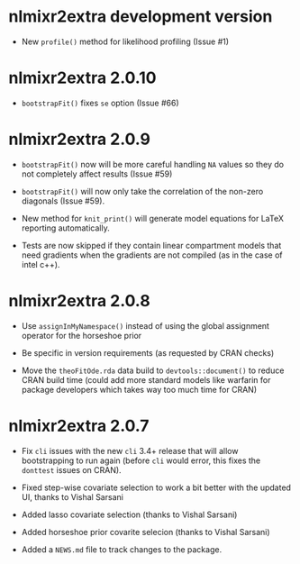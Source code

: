 # nlmixr2extra development version

* New `profile()` method for likelihood profiling (Issue #1)

# nlmixr2extra 2.0.10

* `bootstrapFit()` fixes `se` option (Issue #66)

# nlmixr2extra 2.0.9

* `bootstrapFit()` now will be more careful handling `NA` values so
  they do not completely affect results (Issue #59)

* `bootstrapFit()` will now only take the correlation of the non-zero
  diagonals (Issue #59).

* New method for `knit_print()` will generate model equations for LaTeX
  reporting automatically.

* Tests are now skipped if they contain linear compartment models that
  need gradients when the gradients are not compiled (as in the case
  of intel c++).

# nlmixr2extra 2.0.8

* Use `assignInMyNamespace()` instead of using the global assignment
  operator for the horseshoe prior

* Be specific in version requirements (as requested by CRAN checks)

* Move the `theoFitOde.rda` data build to `devtools::document()` to
  reduce CRAN build time (could add more standard models like warfarin
  for package developers which takes way too much time for CRAN)

# nlmixr2extra 2.0.7

* Fix `cli` issues with the new `cli` 3.4+ release that will allow
  bootstrapping to run again (before `cli` would error, this fixes the
  `donttest` issues on CRAN).

* Fixed step-wise covariate selection to work a bit better with the
  updated UI, thanks to Vishal Sarsani

* Added lasso covariate selection (thanks to Vishal Sarsani)

* Added horseshoe prior covarite selecion (thanks to Vishal Sarsani)

* Added a `NEWS.md` file to track changes to the package.
